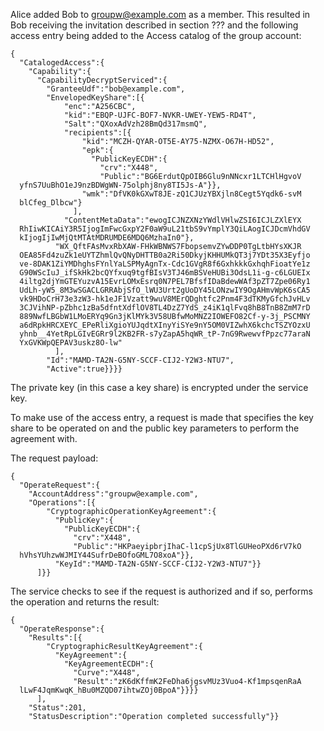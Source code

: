 
Alice added Bob to groupw@example.com as a member. This resulted in Bob receiving the
invitation described in section ??? and the following access entry being added
to the Access catalog of the group account:

~~~~
{
  "CatalogedAccess":{
    "Capability":{
      "CapabilityDecryptServiced":{
        "GranteeUdf":"bob@example.com",
        "EnvelopedKeyShare":[{
            "enc":"A256CBC",
            "kid":"EBQP-UJFC-BOF7-NVKR-UWEY-YEW5-RD4T",
            "Salt":"QXoxAdVzh28BmQd317msmQ",
            "recipients":[{
                "kid":"MCZH-QYAR-OT5E-AY75-NZMX-O67H-HD52",
                "epk":{
                  "PublicKeyECDH":{
                    "crv":"X448",
                    "Public":"BG6ErdutQpOIB6Glu9nNNcxr1LTCHlHgvoV
  yfnS7UuBhO1eJ9nzBDWgWN-75olphj8ny8TI5Js-A"}},
                "wmk":"DfVK0kGXwT8JE-zQ1CJUzYBXjln8Cegt5Yqdk6-svM
  blCfeg_Dlbcw"}
              ],
            "ContentMetaData":"ewogICJNZXNzYWdlVHlwZSI6ICJLZXlEYX
  RhIiwKICAiY3R5IjogImFwcGxpY2F0aW9uL21tbS9vYmplY3QiLAogICJDcmVhdGV
  kIjogIjIwMjQtMTAtMDRUMDE6MDQ6MzhaIn0"},
          "WX_QftFAsMvxRbXAW-FHkWBNWS7FbopsemvZYwDDP0TgLtbHYsXKJR
  OEA85Fd4zuZk1eUYTZhmlQvQNyDHTTB0a2Ri50DkyjKHHUMkQT3j7YDt35X3Eyfjo
  ve-8DAK1ZiYMDhghsFYnlYaLSPMyAgnTx-Cdc1GVgR8f6GxhkkkGxhqhFioatYe1z
  G90WScIuJ_ifSkHk2bcQYfxuq9tgfBIsV3TJ46mBSVeHUBi3OdsL1i-g-c6LGUEIx
  4iltg2djYmGTEYuzvA15EvrLOMxEsrq0N7PEL7BfsfIDaBdewWAf3pZT7Zpe06Ry1
  UdLh-yW5_8M3wSGACLGRRAbjSfO_lWU3Urt2gUoDY45LONzwIY9OgAHmvWpK6sCA5
  vk9HDoCrH73e3zW3-hk1eJF1Vzatt9wuV8MErQDghtfc2Pnm4F3dTKMyGfchJvHLv
  3CJVihNP-pZbhc1zBa5dfntXdflOV8TL4DzZ7YdS_z4iK1qlFvq8hB8TnB8ZmM7rD
  889NwfLBGbW1LMoERYq9Gn3jKlMYk3V58UBfwMoMNZ2IOWEFO82Cf-y-3j_PSCMNY
  a6dRpkHRCXEYC_EPeRliXgioYUJqdtXInyYiSYe9nY5OM0VIZwhX6kchcTSZYOzxU
  yhnb__4YetRpLGIvEGRr9l2KB2FR-s7yZapA5hqWR_tP-7nG9RwewvfPpzc77araN
  YxGVKWpQEPAV3uskz8O-lw"
          ],
        "Id":"MAMD-TA2N-G5NY-SCCF-CIJ2-Y2W3-NTU7",
        "Active":true}}}}
~~~~

The private key (in this case a key share) is encrypted under the service key.

To make use of the access entry, a request is made that specifies the key share
to be operated on and the public key parameters to perform the agreement with.

The request payload:


~~~~
{
  "OperateRequest":{
    "AccountAddress":"groupw@example.com",
    "Operations":[{
        "CryptographicOperationKeyAgreement":{
          "PublicKey":{
            "PublicKeyECDH":{
              "crv":"X448",
              "Public":"HKPaeyipbrjIhaC-l1cpSjUx8TlGUHeoPXd6rV7kO
  hVhsYUhzwWJMIY44SufrDeBOfoGML7O8xoA"}},
          "KeyId":"MAMD-TA2N-G5NY-SCCF-CIJ2-Y2W3-NTU7"}}
      ]}}
~~~~


The service checks to see if the request is authorized and if so, performs the
operation and returns the result:


~~~~
{
  "OperateResponse":{
    "Results":[{
        "CryptographicResultKeyAgreement":{
          "KeyAgreement":{
            "KeyAgreementECDH":{
              "Curve":"X448",
              "Result":"zK6dKffmK2FeDha6jgsvMUz3Vuo4-Kf1mpsqenRaA
  lLwF4JqmKwqK_hBu0MZQD07ihtwZOj0BpoA"}}}}
      ],
    "Status":201,
    "StatusDescription":"Operation completed successfully"}}
~~~~

